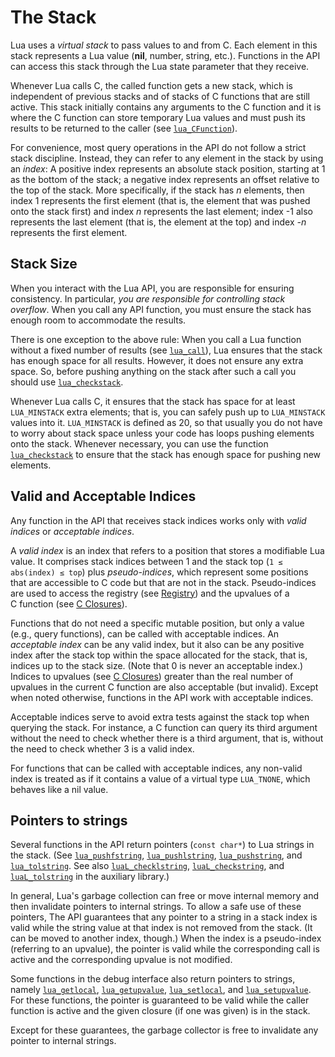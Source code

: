 # The Stack

Lua uses a *virtual stack* to pass values to and from C. Each element in
this stack represents a Lua value (**nil**, number, string, etc.).
Functions in the API can access this stack through the Lua state
parameter that they receive.

Whenever Lua calls C, the called function gets a new stack, which is
independent of previous stacks and of stacks of C functions that are
still active. This stack initially contains any arguments to the
C function and it is where the C function can store temporary Lua values
and must push its results to be returned to the caller (see
[`lua_CFunction`]( /04_API/ch06#lua-cfunction)).

For convenience, most query operations in the API do not follow a strict
stack discipline. Instead, they can refer to any element in the stack by
using an *index*: A positive index represents an absolute stack
position, starting at 1 as the bottom of the stack; a negative index
represents an offset relative to the top of the stack. More
specifically, if the stack has *n* elements, then index 1 represents the
first element (that is, the element that was pushed onto the stack
first) and index *n* represents the last element; index -1 also
represents the last element (that is, the element at the top) and index
*-n* represents the first element.

## Stack Size

When you interact with the Lua API, you are responsible for ensuring
consistency. In particular, *you are responsible for controlling stack
overflow*. When you call any API function, you must ensure the stack has
enough room to accommodate the results.

There is one exception to the above rule: When you call a Lua function
without a fixed number of results (see [`lua_call`]( /04_API/ch06#lua-call)), Lua
ensures that the stack has enough space for all results. However, it
does not ensure any extra space. So, before pushing anything on the
stack after such a call you should use
[`lua_checkstack`]( /04_API/ch06#lua-checkstack).

Whenever Lua calls C, it ensures that the stack has space for at least
`LUA_MINSTACK` extra elements; that is, you can
safely push up to `LUA_MINSTACK` values into it. `LUA_MINSTACK` is
defined as 20, so that usually you do not have to worry about stack
space unless your code has loops pushing elements onto the stack.
Whenever necessary, you can use the function
[`lua_checkstack`]( /04_API/ch06#lua-checkstack) to ensure that the stack has enough
space for pushing new elements.

## Valid and Acceptable Indices

Any function in the API that receives stack indices works only with
*valid indices* or *acceptable indices*.

A *valid index* is an index that refers to a position that stores a
modifiable Lua value. It comprises stack indices between 1 and the stack
top (`1 ≤ abs(index) ≤ top`) plus *pseudo-indices*, which represent some
positions that are accessible to C code but that are not in the stack.
Pseudo-indices are used to access the registry (see [Registry](/04_API/ch03#registry)) and
the upvalues of a C function (see [C Closures](/04_API/ch02#c-closures)).

Functions that do not need a specific mutable position, but only a value
(e.g., query functions), can be called with acceptable indices. An
*acceptable index* can be any valid index, but it also can be any
positive index after the stack top within the space allocated for the
stack, that is, indices up to the stack size. (Note that 0 is never an
acceptable index.) Indices to upvalues (see [C Closures](/04_API/ch02#c-closures)) greater than
the real number of upvalues in the current C function are also
acceptable (but invalid). Except when noted otherwise, functions in the
API work with acceptable indices.

Acceptable indices serve to avoid extra tests against the stack top when
querying the stack. For instance, a C function can query its third
argument without the need to check whether there is a third argument,
that is, without the need to check whether 3 is a valid index.

For functions that can be called with acceptable indices, any non-valid
index is treated as if it contains a value of a virtual type
`LUA_TNONE`, which behaves like a nil value.

## Pointers to strings

Several functions in the API return pointers (`const char*`) to Lua
strings in the stack. (See [`lua_pushfstring`]( /04_API/ch06#lua-pushfstring),
[`lua_pushlstring`]( /04_API/ch06#lua-pushlstring),
[`lua_pushstring`]( /04_API/ch06#lua-pushstring), and
[`lua_tolstring`]( /04_API/ch06#lua-tolstring). See also
[`luaL_checklstring`]( /05_aux_lib/ch01#lual-checklstring),
[`luaL_checkstring`]( /05_aux_lib/ch01#lual-checkstring), and
[`luaL_tolstring`]( /05_aux_lib/ch01#lual-tolstring) in the auxiliary library.)

In general, Lua\'s garbage collection can free or move internal memory
and then invalidate pointers to internal strings. To allow a safe use of
these pointers, The API guarantees that any pointer to a string in a
stack index is valid while the string value at that index is not removed
from the stack. (It can be moved to another index, though.) When the
index is a pseudo-index (referring to an upvalue), the pointer is valid
while the corresponding call is active and the corresponding upvalue is
not modified.

Some functions in the debug interface also return pointers to strings,
namely [`lua_getlocal`]( /04_API/ch07#lua-getlocal),
[`lua_getupvalue`]( /04_API/ch07#lua-getupvalue), [`lua_setlocal`]( /04_API/ch07#lua-setlocal),
and [`lua_setupvalue`]( /04_API/ch07#lua-setupvalue). For these functions, the
pointer is guaranteed to be valid while the caller function is active
and the given closure (if one was given) is in the stack.

Except for these guarantees, the garbage collector is free to invalidate
any pointer to internal strings.


